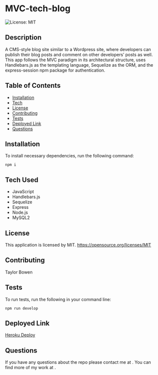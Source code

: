 # MVC-tech-blog
![License: MIT](https://img.shields.io/badge/License-MIT-yellow.svg)
  ## Description
   A CMS-style blog site similar to a Wordpress site, where developers can publish their blog posts and comment on other developers’ posts as well. This app follows the MVC paradigm in its architectural structure, uses Handlebars.js as the templating language, Sequelize as the ORM, and the express-session npm package for authentication.
  ## Table of Contents 
  * [Installation](#installation)
  * [Tech](#Tech_Used)
  * [License](#license) 
  * [Contributing](#contributing)
  * [Tests](#tests)
  * [Deployed Link](#Deployed_Link)
  * [Questions](#questions)

  ## Installation
  To install necessary dependencies, run the following command:
  ```
  npm i
  ```
  ## Tech Used
  * JavaScript
  * Handlebars.js
  * Sequelize
  * Express
  * Node.js
  * MySQL2 

  ## License
  This application is licensed by MIT. https://opensource.org/licenses/MIT
    
  ## Contributing
  Taylor Bowen
  ## Tests
  To run tests, run the following in your command line:
  ```
  npm run develop
  ```

  ## Deployed Link
  [Heroku Deploy](https://tech-blog-tb.herokuapp.com/)

  ## Questions
  If you have any questions about the repo please contact me at . 
  You can find more of my work at [](https://github.com//).